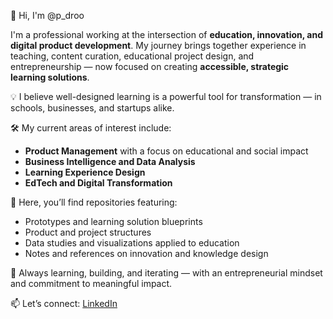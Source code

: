👋 Hi, I'm @p_droo

I'm a professional working at the intersection of **education, innovation, and digital product development**. My journey brings together experience in teaching, content curation, educational project design, and entrepreneurship — now focused on creating **accessible, strategic learning solutions**.

💡 I believe well-designed learning is a powerful tool for transformation — in schools, businesses, and startups alike.

🛠️ My current areas of interest include:
- **Product Management** with a focus on educational and social impact
- **Business Intelligence and Data Analysis**
- **Learning Experience Design**
- **EdTech and Digital Transformation**

📌 Here, you’ll find repositories featuring:
- Prototypes and learning solution blueprints
- Product and project structures
- Data studies and visualizations applied to education
- Notes and references on innovation and knowledge design

🚀 Always learning, building, and iterating — with an entrepreneurial mindset and commitment to meaningful impact.

📫 Let’s connect: [LinkedIn](https://linkedin.com/in/pedrocardeal)
<!---
p-droo/p-droo is a ✨ special ✨ repository because its `README.md` (this file) appears on your GitHub profile.
You can click the Preview link to take a look at your changes.
--->
